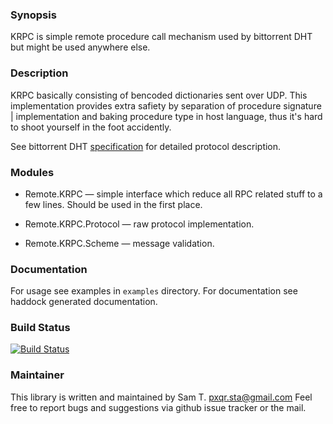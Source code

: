 ### Synopsis

KRPC is simple remote procedure call mechanism used by bittorrent DHT
but might be used anywhere else.

### Description

KRPC basically consisting of bencoded dictionaries sent over UDP. This
implementation provides extra safiety by separation of procedure
signature | implementation and baking procedure type in host
language, thus it's hard to shoot yourself in the foot accidently.

See bittorrent DHT [specification][spec] for detailed protocol
description.

### Modules

* Remote.KRPC — simple interface which reduce all RPC related stuff to
  a few lines. Should be used in the first place.

* Remote.KRPC.Protocol — raw protocol implementation.
* Remote.KRPC.Scheme — message validation.

### Documentation

For usage see examples in ```examples``` directory.
For documentation see haddock generated documentation.

### Build Status

[![Build Status][status-img]][status-link]

### Maintainer

This library is written and maintained by Sam T. <pxqr.sta@gmail.com>
Feel free to report bugs and suggestions via github issue tracker or the mail.

[spec]:        http://www.bittorrent.org/beps/bep_0005.html#krpc-protocol
[status-img]:  https://travis-ci.org/pxqr/krpc.png
[status-link]: https://travis-ci.org/pxqr/krpc
